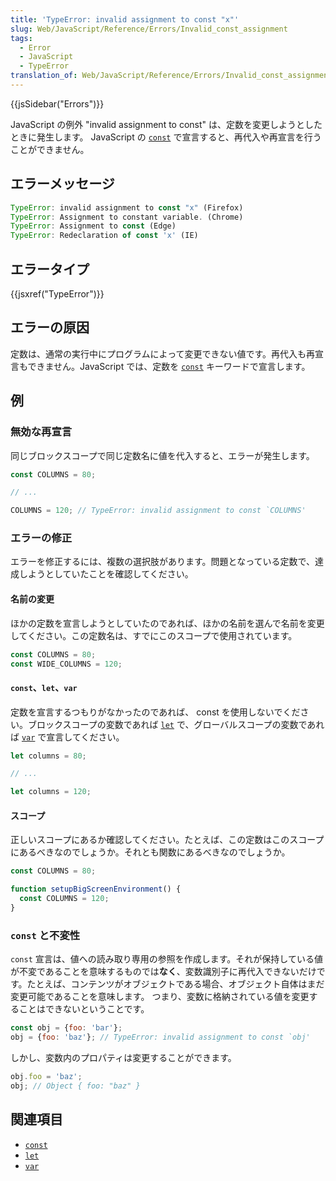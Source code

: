 ```yaml
---
title: 'TypeError: invalid assignment to const "x"'
slug: Web/JavaScript/Reference/Errors/Invalid_const_assignment
tags:
  - Error
  - JavaScript
  - TypeError
translation_of: Web/JavaScript/Reference/Errors/Invalid_const_assignment
---
```

{{jsSidebar("Errors")}}

JavaScript の例外 "invalid assignment to const" は、定数を変更しようとしたときに発生します。 JavaScript の [`const`](/ja/docs/Web/JavaScript/Reference/Statements/const) で宣言すると、再代入や再宣言を行うことができません。

## エラーメッセージ

```js
TypeError: invalid assignment to const "x" (Firefox)
TypeError: Assignment to constant variable. (Chrome)
TypeError: Assignment to const (Edge)
TypeError: Redeclaration of const 'x' (IE)
```

## エラータイプ

{{jsxref("TypeError")}}

## エラーの原因

定数は、通常の実行中にプログラムによって変更できない値です。再代入も再宣言もできません。JavaScript では、定数を [`const`](/ja/docs/Web/JavaScript/Reference/Statements/const) キーワードで宣言します。

## 例

### 無効な再宣言

同じブロックスコープで同じ定数名に値を代入すると、エラーが発生します。

```js example-bad
const COLUMNS = 80;

// ...

COLUMNS = 120; // TypeError: invalid assignment to const `COLUMNS'
```

### エラーの修正

エラーを修正するには、複数の選択肢があります。問題となっている定数で、達成しようとしていたことを確認してください。

#### 名前の変更

ほかの定数を宣言しようとしていたのであれば、ほかの名前を選んで名前を変更してください。この定数名は、すでにこのスコープで使用されています。

```js example-good
const COLUMNS = 80;
const WIDE_COLUMNS = 120;
```

#### `const`、`let`、`var`

定数を宣言するつもりがなかったのであれば、 const を使用しないでください。ブロックスコープの変数であれば [`let`](/ja/docs/Web/JavaScript/Reference/Statements/let) で、グローバルスコープの変数であれば [`var`](/ja/docs/Web/JavaScript/Reference/Statements/var) で宣言してください。

```js example-good
let columns = 80;

// ...

let columns = 120;
```

#### スコープ

正しいスコープにあるか確認してください。たとえば、この定数はこのスコープにあるべきなのでしょうか。それとも関数にあるべきなのでしょうか。

```js example-good
const COLUMNS = 80;

function setupBigScreenEnvironment() {
  const COLUMNS = 120;
}
```

### `const` と不変性

`const` 宣言は、値への読み取り専用の参照を作成します。それが保持している値が不変であることを意味するものでは**なく**、変数識別子に再代入できないだけです。たとえば、コンテンツがオブジェクトである場合、オブジェクト自体はまだ変更可能であることを意味します。 つまり、変数に格納されている値を変更することはできないということです。

```js example-bad
const obj = {foo: 'bar'};
obj = {foo: 'baz'}; // TypeError: invalid assignment to const `obj'
```

しかし、変数内のプロパティは変更することができます。

```js example-good
obj.foo = 'baz';
obj; // Object { foo: "baz" }
```

## 関連項目

- [`const`](/ja/docs/Web/JavaScript/Reference/Statements/const)
- [`let`](/ja/docs/Web/JavaScript/Reference/Statements/let)
- [`var`](/ja/docs/Web/JavaScript/Reference/Statements/var)
